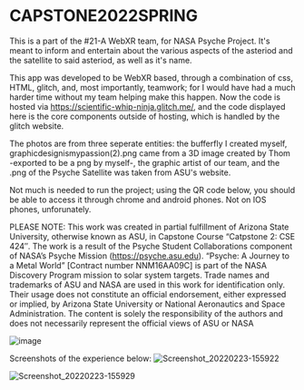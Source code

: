 # CAPSTONE2022SPRING

This is a part of the #21-A WebXR team, for NASA Psyche Project. It's meant to inform and entertain about the various aspects of the asteriod and the satellite to said asteriod, as well as it's name. 

This app was developed to be WebXR based, through a combination of css, HTML, glitch, and, most importantly, teamwork; for I would have had a much harder time without my team helping make this happen. Now the code is hosted via https://scientific-whip-ninja.glitch.me/, and the code displayed here is the core components outside of hosting, which is handled by the glitch website. 

The photos are from three seperate entities: the bufferfly I created myself, graphicdesignismypassion(2).png came from a 3D image created by Thom -exported to be a png by myself-, the graphic artist of our team, and the .png of the Psyche Satellite was taken from ASU's website. 

Not much is needed to run the project; using the QR code below, you should be able to access it through chrome and android phones. Not on IOS phones, unforunately. 

PLEASE NOTE: This work was created in partial fulfillment of Arizona State University, otherwise known as ASU, in Capstone Course “Catpstone 2: CSE 424″. The work is a result of the Psyche Student Collaborations component of NASA’s Psyche Mission (https://psyche.asu.edu). “Psyche: A Journey to a Metal World” [Contract number NNM16AA09C] is part of the NASA Discovery Program mission to solar system targets. Trade names and trademarks of ASU and NASA are used in this work for identification only. Their usage does not constitute an official endorsement, either expressed or implied, by Arizona State University or National Aeronautics and Space Administration. The content is solely the responsibility of the authors and does not necessarily represent the official views of ASU or NASA



![image](https://user-images.githubusercontent.com/46544704/162645236-c49567f2-1e6b-407e-818e-5640e2700605.png)



Screenshots of the experience below:
![Screenshot_20220223-155922](https://user-images.githubusercontent.com/46544704/155424083-804c35da-35f5-48a8-bd9f-b6ee6985c9a0.png)


![Screenshot_20220223-155929](https://user-images.githubusercontent.com/46544704/155424093-7a40d7fb-85bc-4631-ad0f-c778d8a3ee67.png)
